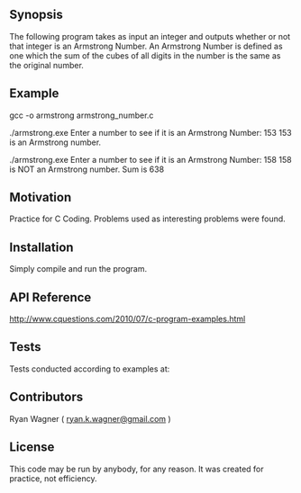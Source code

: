 ## Synopsis

The following program takes as input an integer and outputs 
whether or not that integer is an Armstrong Number.
An Armstrong Number is defined as one which the sum of the cubes
of all digits in the number is the same as the original number.

## Example

gcc -o armstrong armstrong_number.c

./armstrong.exe
Enter a number to see if it is an Armstrong Number: 153
153 is an Armstrong number.

./armstrong.exe
Enter a number to see if it is an Armstrong Number: 158
158 is NOT an Armstrong number.  Sum is 638

## Motivation

Practice for C Coding.
Problems used as interesting problems were found.

## Installation

Simply compile and run the program.

## API Reference

http://www.cquestions.com/2010/07/c-program-examples.html

## Tests

Tests conducted according to examples at:


## Contributors

Ryan Wagner ( ryan.k.wagner@gmail.com )

## License

This code may be run by anybody, for any reason.
It was created for practice, not efficiency.
